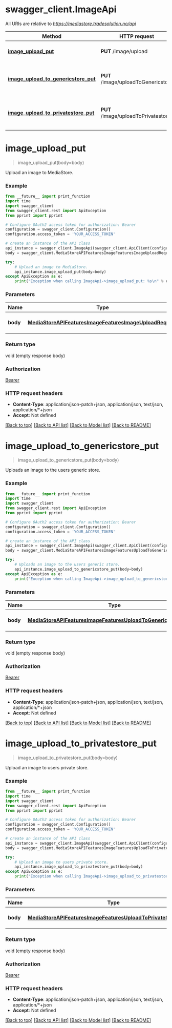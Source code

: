 # swagger_client.ImageApi

All URIs are relative to *https://mediastore.tradesolution.no/api*

Method | HTTP request | Description
------------- | ------------- | -------------
[**image_upload_put**](ImageApi.md#image_upload_put) | **PUT** /image/upload | Upload an image to MediaStore.
[**image_upload_to_genericstore_put**](ImageApi.md#image_upload_to_genericstore_put) | **PUT** /image/uploadToGenericstore | Uploads an image to the users generic store.
[**image_upload_to_privatestore_put**](ImageApi.md#image_upload_to_privatestore_put) | **PUT** /image/uploadToPrivatestore | Upload an image to users private store.

# **image_upload_put**
> image_upload_put(body=body)

Upload an image to MediaStore.

### Example
```python
from __future__ import print_function
import time
import swagger_client
from swagger_client.rest import ApiException
from pprint import pprint

# Configure OAuth2 access token for authorization: Bearer
configuration = swagger_client.Configuration()
configuration.access_token = 'YOUR_ACCESS_TOKEN'

# create an instance of the API class
api_instance = swagger_client.ImageApi(swagger_client.ApiClient(configuration))
body = swagger_client.MediaStoreAPIFeaturesImageFeaturesImageUploadRequest() # MediaStoreAPIFeaturesImageFeaturesImageUploadRequest | The image data and metadata. (optional)

try:
    # Upload an image to MediaStore.
    api_instance.image_upload_put(body=body)
except ApiException as e:
    print("Exception when calling ImageApi->image_upload_put: %s\n" % e)
```

### Parameters

Name | Type | Description  | Notes
------------- | ------------- | ------------- | -------------
 **body** | [**MediaStoreAPIFeaturesImageFeaturesImageUploadRequest**](MediaStoreAPIFeaturesImageFeaturesImageUploadRequest.md)| The image data and metadata. | [optional] 

### Return type

void (empty response body)

### Authorization

[Bearer](../README.md#Bearer)

### HTTP request headers

 - **Content-Type**: application/json-patch+json, application/json, text/json, application/*+json
 - **Accept**: Not defined

[[Back to top]](#) [[Back to API list]](../README.md#documentation-for-api-endpoints) [[Back to Model list]](../README.md#documentation-for-models) [[Back to README]](../README.md)

# **image_upload_to_genericstore_put**
> image_upload_to_genericstore_put(body=body)

Uploads an image to the users generic store.

### Example
```python
from __future__ import print_function
import time
import swagger_client
from swagger_client.rest import ApiException
from pprint import pprint

# Configure OAuth2 access token for authorization: Bearer
configuration = swagger_client.Configuration()
configuration.access_token = 'YOUR_ACCESS_TOKEN'

# create an instance of the API class
api_instance = swagger_client.ImageApi(swagger_client.ApiClient(configuration))
body = swagger_client.MediaStoreAPIFeaturesImageFeaturesUploadToGenericStoreRequest() # MediaStoreAPIFeaturesImageFeaturesUploadToGenericStoreRequest | The image data and metadata. (optional)

try:
    # Uploads an image to the users generic store.
    api_instance.image_upload_to_genericstore_put(body=body)
except ApiException as e:
    print("Exception when calling ImageApi->image_upload_to_genericstore_put: %s\n" % e)
```

### Parameters

Name | Type | Description  | Notes
------------- | ------------- | ------------- | -------------
 **body** | [**MediaStoreAPIFeaturesImageFeaturesUploadToGenericStoreRequest**](MediaStoreAPIFeaturesImageFeaturesUploadToGenericStoreRequest.md)| The image data and metadata. | [optional] 

### Return type

void (empty response body)

### Authorization

[Bearer](../README.md#Bearer)

### HTTP request headers

 - **Content-Type**: application/json-patch+json, application/json, text/json, application/*+json
 - **Accept**: Not defined

[[Back to top]](#) [[Back to API list]](../README.md#documentation-for-api-endpoints) [[Back to Model list]](../README.md#documentation-for-models) [[Back to README]](../README.md)

# **image_upload_to_privatestore_put**
> image_upload_to_privatestore_put(body=body)

Upload an image to users private store.

### Example
```python
from __future__ import print_function
import time
import swagger_client
from swagger_client.rest import ApiException
from pprint import pprint

# Configure OAuth2 access token for authorization: Bearer
configuration = swagger_client.Configuration()
configuration.access_token = 'YOUR_ACCESS_TOKEN'

# create an instance of the API class
api_instance = swagger_client.ImageApi(swagger_client.ApiClient(configuration))
body = swagger_client.MediaStoreAPIFeaturesImageFeaturesUploadToPrivateStoreRequest() # MediaStoreAPIFeaturesImageFeaturesUploadToPrivateStoreRequest | The image data and metadata. (optional)

try:
    # Upload an image to users private store.
    api_instance.image_upload_to_privatestore_put(body=body)
except ApiException as e:
    print("Exception when calling ImageApi->image_upload_to_privatestore_put: %s\n" % e)
```

### Parameters

Name | Type | Description  | Notes
------------- | ------------- | ------------- | -------------
 **body** | [**MediaStoreAPIFeaturesImageFeaturesUploadToPrivateStoreRequest**](MediaStoreAPIFeaturesImageFeaturesUploadToPrivateStoreRequest.md)| The image data and metadata. | [optional] 

### Return type

void (empty response body)

### Authorization

[Bearer](../README.md#Bearer)

### HTTP request headers

 - **Content-Type**: application/json-patch+json, application/json, text/json, application/*+json
 - **Accept**: Not defined

[[Back to top]](#) [[Back to API list]](../README.md#documentation-for-api-endpoints) [[Back to Model list]](../README.md#documentation-for-models) [[Back to README]](../README.md)

